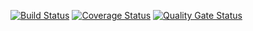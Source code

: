 [![Build Status](https://travis-ci.com/genia10/task3.svg?branch=master)](https://travis-ci.com/genia10/task3)
[![Coverage Status](https://coveralls.io/repos/github/genia10/task3/badge.svg?branch=master)](https://coveralls.io/github/genia10/task3?branch=master)
[![Quality Gate Status](https://sonarcloud.io/api/project_badges/measure?project=genia10_task3&metric=alert_status)](https://sonarcloud.io/dashboard?id=genia10_task3)
